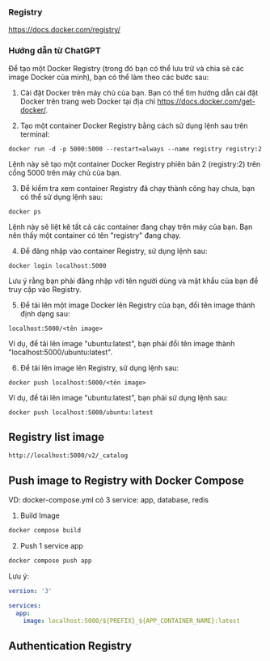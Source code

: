 ### Registry

https://docs.docker.com/registry/

### Hướng dẫn từ ChatGPT

Để tạo một Docker Registry (trong đó bạn có thể lưu trữ và chia sẻ các image Docker của mình), bạn có thể làm theo các bước sau:

1. Cài đặt Docker trên máy chủ của bạn. Bạn có thể tìm hướng dẫn cài đặt Docker trên trang web Docker tại địa chỉ https://docs.docker.com/get-docker/.

2. Tạo một container Docker Registry bằng cách sử dụng lệnh sau trên terminal:
```
docker run -d -p 5000:5000 --restart=always --name registry registry:2
```

Lệnh này sẽ tạo một container Docker Registry phiên bản 2 (registry:2) trên cổng 5000 trên máy chủ của bạn.

3. Để kiểm tra xem container Registry đã chạy thành công hay chưa, bạn có thể sử dụng lệnh sau:
```
docker ps
```

Lệnh này sẽ liệt kê tất cả các container đang chạy trên máy của bạn. Bạn nên thấy một container có tên "registry" đang chạy.

4. Để đăng nhập vào container Registry, sử dụng lệnh sau:

```
docker login localhost:5000
```

Lưu ý rằng bạn phải đăng nhập với tên người dùng và mật khẩu của bạn để truy cập vào Registry.

5. Để tải lên một image Docker lên Registry của bạn, đổi tên image thành định dạng sau:
```
localhost:5000/<tên image>
```

Ví dụ, để tải lên image "ubuntu:latest", bạn phải đổi tên image thành "localhost:5000/ubuntu:latest".

6. Để tải lên image lên Registry, sử dụng lệnh sau:

```
docker push localhost:5000/<tên image>
```

Ví dụ, để tải lên image "ubuntu:latest", bạn phải sử dụng lệnh sau:

```
docker push localhost:5000/ubuntu:latest
```
## Registry list image
```http://localhost:5000/v2/_catalog```

## Push image to Registry with Docker Compose

VD: docker-compose.yml có 3 service: app, database, redis

1. Build Image
```bash
docker compose build
```


2. Push 1 service app
```bash
docker compose push app
```

Lưu ý:
```yml
version: '3'

services:
  app:
    image: localhost:5000/${PREFIX}_${APP_CONTAINER_NAME}:latest
```


## Authentication Registry